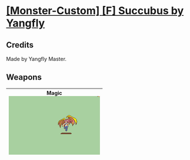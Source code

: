 # [\[Monster-Custom\] \[F\] Succubus by Yangfly](./)
## Credits

Made by Yangfly Master.

## Weapons

| <b>Magic</b><br/><img alt="Magic animation" src="./6.%20Magic/Magic.gif"/> |
| :---: |
